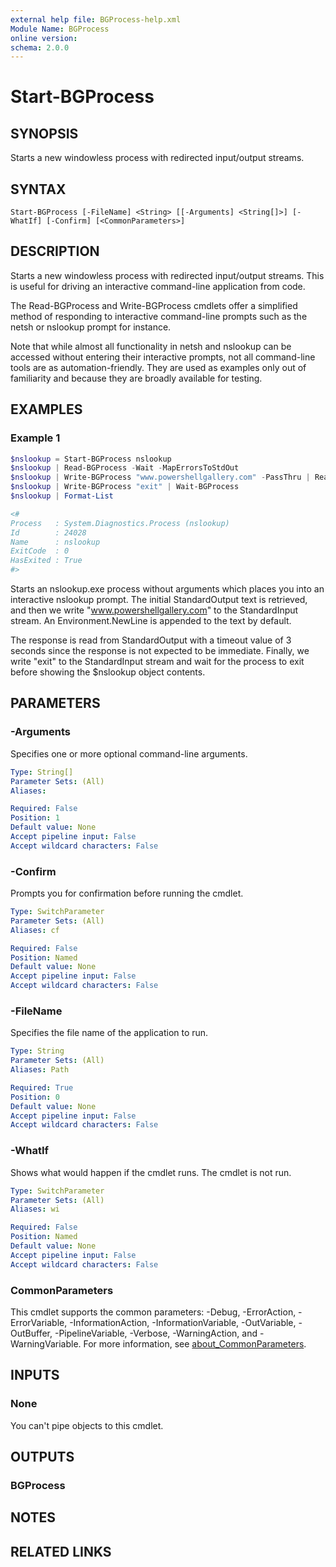 ```yaml
---
external help file: BGProcess-help.xml
Module Name: BGProcess
online version:
schema: 2.0.0
---
```


# Start-BGProcess

## SYNOPSIS
Starts a new windowless process with redirected input/output streams.

## SYNTAX

```
Start-BGProcess [-FileName] <String> [[-Arguments] <String[]>] [-WhatIf] [-Confirm] [<CommonParameters>]
```

## DESCRIPTION
Starts a new windowless process with redirected input/output streams. This is
useful for driving an interactive command-line application from code.

The Read-BGProcess and Write-BGProcess cmdlets offer a simplified method of
responding to interactive command-line prompts such as the netsh or nslookup
prompt for instance.

Note that while almost all functionality in netsh and nslookup can be accessed
without entering their interactive prompts, not all command-line tools are as
automation-friendly. They are used as examples only out of familiarity and
because they are broadly available for testing.

## EXAMPLES

### Example 1
```powershell
$nslookup = Start-BGProcess nslookup
$nslookup | Read-BGProcess -Wait -MapErrorsToStdOut
$nslookup | Write-BGProcess "www.powershellgallery.com" -PassThru | Read-BGProcess -Wait -Timeout (New-TimeSpan -Seconds 3) -MapErrorsToStdOut
$nslookup | Write-BGProcess "exit" | Wait-BGProcess
$nslookup | Format-List

<#
Process   : System.Diagnostics.Process (nslookup)
Id        : 24028
Name      : nslookup
ExitCode  : 0
HasExited : True
#>
```

Starts an nslookup.exe process without arguments which places you into an
interactive nslookup prompt. The initial StandardOutput text is retrieved, and
then we write "www.powershellgallery.com" to the StandardInput stream. An
Environment.NewLine is appended to the text by default.

The response is read from StandardOutput with a timeout value of 3 seconds since
the response is not expected to be immediate. Finally, we write "exit" to the
StandardInput stream and wait for the process to exit before showing the
$nslookup object contents.

## PARAMETERS

### -Arguments
Specifies one or more optional command-line arguments.

```yaml
Type: String[]
Parameter Sets: (All)
Aliases:

Required: False
Position: 1
Default value: None
Accept pipeline input: False
Accept wildcard characters: False
```

### -Confirm
Prompts you for confirmation before running the cmdlet.

```yaml
Type: SwitchParameter
Parameter Sets: (All)
Aliases: cf

Required: False
Position: Named
Default value: None
Accept pipeline input: False
Accept wildcard characters: False
```

### -FileName
Specifies the file name of the application to run.

```yaml
Type: String
Parameter Sets: (All)
Aliases: Path

Required: True
Position: 0
Default value: None
Accept pipeline input: False
Accept wildcard characters: False
```

### -WhatIf
Shows what would happen if the cmdlet runs.
The cmdlet is not run.

```yaml
Type: SwitchParameter
Parameter Sets: (All)
Aliases: wi

Required: False
Position: Named
Default value: None
Accept pipeline input: False
Accept wildcard characters: False
```

### CommonParameters
This cmdlet supports the common parameters: -Debug, -ErrorAction, -ErrorVariable, -InformationAction, -InformationVariable, -OutVariable, -OutBuffer, -PipelineVariable, -Verbose, -WarningAction, and -WarningVariable. For more information, see [about_CommonParameters](http://go.microsoft.com/fwlink/?LinkID=113216).

## INPUTS

### None

You can't pipe objects to this cmdlet.

## OUTPUTS

### BGProcess

## NOTES

## RELATED LINKS
